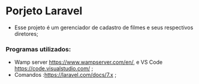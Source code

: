 # Porjeto Laravel

- Esse projeto é um gerenciador de cadastro de filmes e seus respectivos diretores;

### Programas utilizados:

- Wamp server https://www.wampserver.com/en/, e VS Code https://code.visualstudio.com/ ;
- Comandos :https://laravel.com/docs/7.x ;
